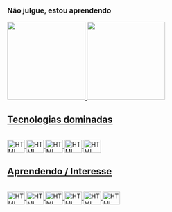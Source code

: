 ### Não julgue, estou aprendendo
 <div>
  <a href="https://github.com/Thiagonox">
  <img  height="180em" src="https://github-readme-stats.vercel.app/api?username=Thiagonox&show_icons=true&theme=midnight-purple&include_all_commits=true&count_private=true"/>
   <img height="180em" src="https://github-readme-stats.vercel.app/api/top-langs/?username=Thiagonox&layout=compact&langs_count=3&theme=midnight-purple"/>
</div>
 
 ## Tecnologias dominadas
 
<div style="display: inline_block"><br>
 <img align="center" alt="HTML" title="HTML" height="30" width="40" src="https://cdn.jsdelivr.net/gh/devicons/devicon/icons/html5/html5-original.svg" />
 <img align="center" alt="HTML" title="HTML" height="30" width="40" src="https://cdn.jsdelivr.net/gh/devicons/devicon/icons/css3/css3-original.svg" />
 <img align="center" alt="HTML" title="HTML" height="30" width="40" src="https://cdn.jsdelivr.net/gh/devicons/devicon/icons/javascript/javascript-original.svg" />
 <img align="center" alt="HTML" title="HTML" height="30" width="40" src="https://cdn.jsdelivr.net/gh/devicons/devicon/icons/tailwindcss/tailwindcss-plain.svg" />
 <img align="center" alt="HTML" title="HTML" height="30" width="40" src="https://cdn.jsdelivr.net/gh/devicons/devicon/icons/git/git-original.svg" />
</div>
 
 ## Aprendendo / Interesse
 
<div style="display: inline_block"><br>
 <img align="center" alt="HTML" title="HTML" height="30" width="40" src="https://cdn.jsdelivr.net/gh/devicons/devicon/icons/sass/sass-original.svg" />
 <img align="center" alt="HTML" title="HTML" height="30" width="40" src="https://cdn.jsdelivr.net/gh/devicons/devicon/icons/react/react-original.svg" />
 <img align="center" alt="HTML" title="HTML" height="30" width="40" src="https://cdn.jsdelivr.net/gh/devicons/devicon/icons/vuejs/vuejs-original.svg" />
 <img align="center" alt="HTML" title="HTML" height="30" width="40" src="https://cdn.jsdelivr.net/gh/devicons/devicon/icons/materialui/materialui-original.svg" />
 <img align="center" alt="HTML" title="HTML" height="30" width="40" src="https://cdn.jsdelivr.net/gh/devicons/devicon/icons/bulma/bulma-plain.svg" />
 <img align="center" alt="HTML" title="HTML" height="30" width="40" src="https://cdn.jsdelivr.net/gh/devicons/devicon/icons/svelte/svelte-original.svg" />
</div>
